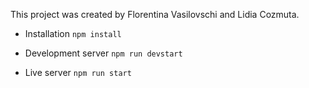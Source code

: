 This project was created by Florentina Vasilovschi and Lidia Cozmuta.

* Installation
`npm install`

* Development server
`npm run devstart`

* Live server
`npm run start`